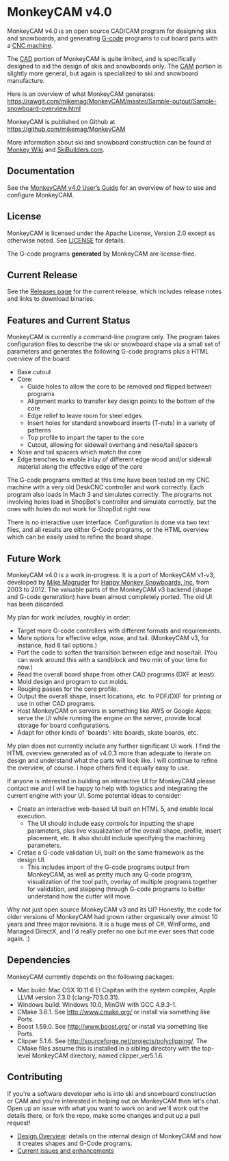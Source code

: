 # MonkeyCAM v4.0

MonkeyCAM v4.0 is an open source CAD/CAM program for designing skis
and snowboards, and generating
[G-code](http://en.wikipedia.org/wiki/G-code) programs to cut board
parts with a [CNC
machine](http://en.wikipedia.org/wiki/Numerical_control).

The [CAD](http://en.wikipedia.org/wiki/Computer-aided_design) portion
of MonkeyCAM is quite limited, and is specifically designed to aid the
design of skis and snowboards only. The
[CAM](http://en.wikipedia.org/wiki/Computer-aided_manufacturing)
portion is slightly more general, but again is specialized to ski and
snowboard manufacture.

Here is an overview of what MonkeyCAM generates: https://rawgit.com/mikemag/MonkeyCAM/master/Sample-output/Sample-snowboard-overview.html

MonkeyCAM is published on Github at https://github.com/mikemag/MonkeyCAM

More information about ski and snowboard construction can be found at
[Monkey Wiki](http://www.happymonkeysnowboards.com/MonkeyWiki) and
[SkiBuilders.com](http://www.skibuilders.com/).

## Documentation

See the [MonkeyCAM v4.0 User’s Guide](
https://github.com/mikemag/MonkeyCAM/blob/master/docs/Users_Guide.md)
for an overview of how to use and configure MonkeyCAM.

## License

MonkeyCAM is licensed under the Apache License, Version 2.0 except as
otherwise noted. See
[LICENSE](https://github.com/mikemag/MonkeyCAM/blob/master/LICENSE)
for details.

The G-code programs **generated** by MonkeyCAM are license-free.

## Current Release

See the [Releases page](https://github.com/mikemag/MonkeyCAM/releases)
for the current release, which includes release notes and links to
download binaries.

## Features and Current Status

MonkeyCAM is currently a command-line program only. The program takes
configuration files to describe the ski or snowboard shape via a small
set of parameters and generates the following G-code programs plus a
HTML overview of the board:

* Base cutout
* Core:
  * Guide holes to allow the core to be removed and flipped between programs
  * Alignment marks to transfer key design points to the bottom of the core
  * Edge relief to leave room for steel edges
  * Insert holes for standard snowboard inserts (T-nuts) in a variety of patterns
  * Top profile to impart the taper to the core
  * Cutout, allowing for sidewall overhang and nose/tail spacers
* Nose and tail spacers which match the core
* Edge trenches to enable inlay of different edge wood and/or sidewall
material along the effective edge of the core

The G-code programs emitted at this time have been tested on my CNC
machine with a very old DeskCNC controller and work correctly. Each
program also loads in Mach 3 and simulates correctly. The programs not
involving holes load in ShopBot's controller and simulate correctly,
but the ones with holes do not work for ShopBot right now.

There is no interactive user interface. Configuration is done via two
text files, and all results are either G-Code programs, or the HTML
overview which can be easily used to refine the board shape.

## Future Work

MonkeyCAM v4.0 is a work in-progress. It is a port of MonkeyCAM v1-v3,
developed by [Mike Magruder](https://github.com/mikemag) for [Happy
Monkey Snowboards, Inc.](http://www.happymonkeysnowboards.com/) from
2003 to 2012. The valuable parts of the MonkeyCAM v3 backend (shape
and G-code generation) have been almost completely ported. The old UI
has been discarded.

My plan for work includes, roughly in order:

* Target more G-code controllers with different formats and requirements.
* More options for effective edge, nose, and tail. (MonkeyCAM v3, for
  instance, had 6 tail options.)
* Port the code to soften the transition between edge and
  nose/tail. (You can work around this with a sandblock and two min of
  your time for now.)
* Read the overall board shape from other CAD programs (DXF at least).
* Mold design and program to cut molds.
* Rouging passes for the core profile.
* Output the overall shape, insert locations, etc. to PDF/DXF for
  printing or use in other CAD programs.
* Host MonkeyCAM on servers in something like AWS or Google Apps;
  serve the UI while running the engine on the server, provide local
  storage for board configurations.
* Adapt for other kinds of 'boards': kite boards, skate boards, etc.

My plan does not currently include any further significant UI work. I
find the HTML overview generated as of v4.0.3 more than adequate to
iterate on design and understand what the parts will look like. I will
continue to refine the overview, of course. I hope others find it
equally easy to use.

If anyone is interested in building an interactive UI for MonkeyCAM
please contact me and I will be happy to help with logistics and
integrating the current engine with your UI. Some potential ideas to
consider:

* Create an interactive web-based UI built on HTML 5, and
  enable local execution.
  * The UI should include easy controls for inputting the shape
    parameters, plus live visualization of the overall shape, profile,
    insert placement, etc. It also should include specifying the machining
    parameters.
* Cretae a G-code validation UI, built on the same framework
  as the design UI.
  * This includes import of the G-code programs output from MonkeyCAM,
    as well as pretty much any G-code program, visualization of the
    tool path, overlay of multiple programs together for validation,
    and stepping through G-code programs to better understand how the
    cutter will move.

Why not just open source MonkeyCAM v3 and its UI? Honestly, the code
for older versions of MonkeyCAM had grown rather organically over
almost 10 years and three major revisions. It is a huge mess of C#,
WinForms, and Managed DirectX, and I'd really prefer no one but me
ever sees that code again. :)

## Dependencies

MonkeyCAM currently depends on the following packages:

* Mac build: Mac OSX 10.11.6 El Capitan with the system compiler, Apple LLVM version 7.3.0 (clang-703.0.31).
* Windows build: Windows 10.0, MinGW with GCC 4.9.3-1.
* CMake 3.6.1. See http://www.cmake.org/ or install via something like Ports.
* Boost 1.59.0. See http://www.boost.org/ or install via something like Ports.
* Clipper 5.1.6. See
  http://sourceforge.net/projects/polyclipping/. The CMake files
  assume this is installed in a sibling directory with the top-level
  MonkeyCAM directory, named clipper_ver5.1.6.

## Contributing

If you're a software developer who is into ski and snowboard
construction or CAM and you're interested in helping out on MonkeyCAM
then let's chat. Open up an issue with what you want to work on and
we'll work out the details there, or fork the repo, make some changes
and put up a pull request!

* [Design Overview](https://github.com/mikemag/MonkeyCAM/wiki/Design-Overview): details on the internal design of MonkeyCAM and how it creates shapes and G-Code programs.
* [Current issues and enhancements](https://github.com/mikemag/MonkeyCAM/issues)
